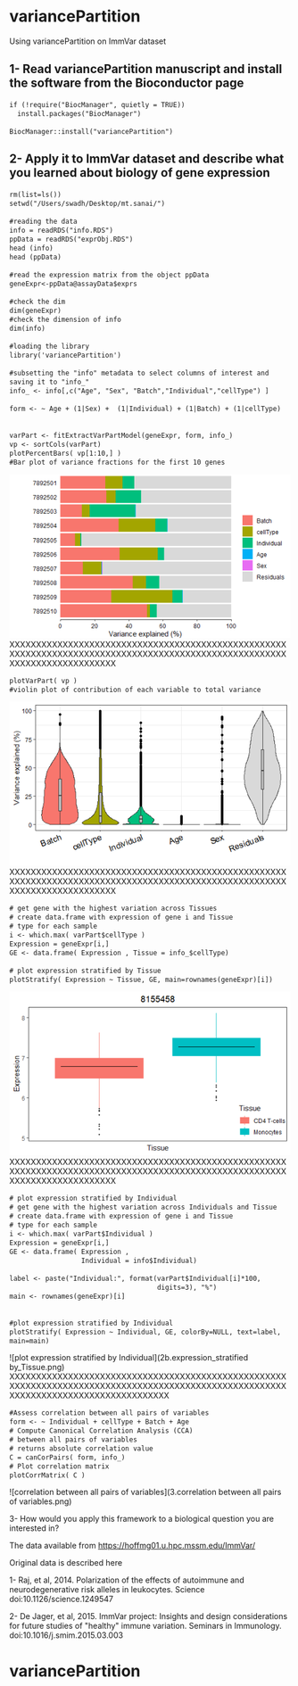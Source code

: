 # variancePartition
Using variancePartition on ImmVar dataset

## 1- Read variancePartition manuscript and install the software from the Bioconductor page

    if (!require("BiocManager", quietly = TRUE))
      install.packages("BiocManager")

    BiocManager::install("variancePartition")

## 2- Apply it to ImmVar dataset and describe what you learned about biology of gene expression

    rm(list=ls())
    setwd("/Users/swadh/Desktop/mt.sanai/")
    
    #reading the data
    info = readRDS("info.RDS")
    ppData = readRDS("exprObj.RDS")
    head (info)
    head (ppData)

    #read the expression matrix from the object ppData
    geneExpr<-ppData@assayData$exprs
    
    #check the dim
    dim(geneExpr)
    #check the dimension of info
    dim(info)

    #loading the library
    library('variancePartition')

    #subsetting the "info" metadata to select columns of interest and saving it to "info_"
    info_ <- info[,c("Age", "Sex", "Batch","Individual","cellType") ]
    
    form <- ~ Age + (1|Sex) +  (1|Individual) + (1|Batch) + (1|cellType)


    varPart <- fitExtractVarPartModel(geneExpr, form, info_)
    vp <- sortCols(varPart)
    plotPercentBars( vp[1:10,] )
    #Bar plot of variance fractions for the first 10 genes
   ![ Bar plot of variance fractions for the first 10 genes ](1a.bar_plot_V2.png)
XXXXXXXXXXXXXXXXXXXXXXXXXXXXXXXXXXXXXXXXXXXXXXXXXXXXXXXXXXXXXXXXXXXXXXXXXXXXXXXXXXXXXXXXXXXXXXXXXXXXXXXXXXXXXXXXXXXXXXXXXXXX

   
    
    plotVarPart( vp )
    #violin plot of contribution of each variable to total variance
   ![ violin plot of contribution of each variable to total variance ](1b.violen_Plot_V2.png)
XXXXXXXXXXXXXXXXXXXXXXXXXXXXXXXXXXXXXXXXXXXXXXXXXXXXXXXXXXXXXXXXXXXXXXXXXXXXXXXXXXXXXXXXXXXXXXXXXXXXXXXXXXXXXXXXXXXXXXXXXXXX

    # get gene with the highest variation across Tissues
    # create data.frame with expression of gene i and Tissue
    # type for each sample
    i <- which.max( varPart$cellType )
    Expression = geneExpr[i,]
    GE <- data.frame( Expression , Tissue = info_$cellType)

    # plot expression stratified by Tissue
    plotStratify( Expression ~ Tissue, GE, main=rownames(geneExpr)[i])
   ![plot expression stratified by Tissue](2a.stratified_by_tissue.png)
XXXXXXXXXXXXXXXXXXXXXXXXXXXXXXXXXXXXXXXXXXXXXXXXXXXXXXXXXXXXXXXXXXXXXXXXXXXXXXXXXXXXXXXXXXXXXXXXXXXXXXXXXXXXXXXXXXXXXXXXXXXX

    # plot expression stratified by Individual
    # get gene with the highest variation across Individuals and Tissue
    # create data.frame with expression of gene i and Tissue
    # type for each sample
    i <- which.max( varPart$Individual )
    Expression = geneExpr[i,]
    GE <- data.frame( Expression ,
                      Individual = info$Individual)
    
    label <- paste("Individual:", format(varPart$Individual[i]*100,
                                         digits=3), "%")
    main <- rownames(geneExpr)[i]

   
    #plot expression stratified by Individual
    plotStratify( Expression ~ Individual, GE, colorBy=NULL, text=label, main=main)
   ![plot expression stratified by Individual](2b.expression_stratified by_Tissue.png)
 XXXXXXXXXXXXXXXXXXXXXXXXXXXXXXXXXXXXXXXXXXXXXXXXXXXXXXXXXXXXXXXXXXXXXXXXXXXXXXXXXXXXXXXXXXXXXXXXXXXXXXXXXXXXXXXXXXXXXXXXXXXXXXXXXXXXXX

  
    #Assess correlation between all pairs of variables
    form <- ~ Individual + cellType + Batch + Age 
    # Compute Canonical Correlation Analysis (CCA)
    # between all pairs of variables
    # returns absolute correlation value
    C = canCorPairs( form, info_)
    # Plot correlation matrix
    plotCorrMatrix( C )
  ![correlation between all pairs of variables](3.correlation between all pairs of variables.png)





  3- How would you apply this framework to a biological question you are interested in?

The data available from https://hoffmg01.u.hpc.mssm.edu/ImmVar/

Original data is described here
  
  1- Raj, et al, 2014. Polarization of the effects of autoimmune and neurodegenerative risk alleles in leukocytes. Science doi:10.1126/science.1249547
  
  2- De Jager, et al, 2015. ImmVar project: Insights and design considerations for future studies of "healthy" immune variation. Seminars in Immunology. 
   doi:10.1016/j.smim.2015.03.003
   
# variancePartition   


